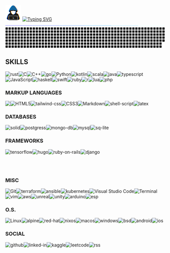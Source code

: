 ![about-me](/assets/about-me.apng)
[![Typing SVG](https://readme-typing-svg.herokuapp.com?font=+Montserrat&weight=1000&duration=6000&pause=10&multiline=true&repeat=false&width=435&lines=J.A.A.TSIMOURIS;SOFTWARE+%26+PLATFORM+ENGINEER)](https://git.io/typing-svg)
![line-break](/assets/line-break.apng)
![grid-snake](/assets/grid-snake.svg)
## SKILLS
![rust](https://img.shields.io/badge/Rust-%235835CC?style=for-the-badge&logo=rust&logoColor=white)![C](https://img.shields.io/badge/C%20-%235835CC.svg?style=for-the-badge&logo=c&logoColor=white)![C++](https://img.shields.io/badge/C++%20-%235835CC.svg?style=for-the-badge&logo=c%2B%2B&logoColor=white)![go](https://img.shields.io/badge/Go-%235835CC?style=for-the-badge&logo=go&logoColor=white)![Python](https://img.shields.io/badge/Python%20-%235835CC.svg?style=for-the-badge&logo=python&logoColor=white)![kotlin](https://img.shields.io/badge/Kotlin-%235835CC?&style=for-the-badge&logo=kotlin&logoColor=white)![scala](https://img.shields.io/badge/Scala-%235835CC?style=for-the-badge&logo=scala&logoColor=white)![java](https://img.shields.io/badge/Java-%235835CC?style=for-the-badge&logo=openjdk&logoColor=white)![typescript](https://img.shields.io/badge/TypeScript-%235835CC?style=for-the-badge&logo=typescript&logoColor=white)![JavaScript](https://img.shields.io/badge/JavaScript%20-%235835CC.svg?style=for-the-badge&logo=javascript&logoColor=white)![haskell](https://img.shields.io/badge/haskell-%235835CC?style=for-the-badge&logo=haskell&logoColor=white)![swift](https://img.shields.io/badge/Swift-%235835CC?style=for-the-badge&logo=swift&logoColor=white)![ruby](https://img.shields.io/badge/Ruby-%235835CC?style=for-the-badge&logo=ruby&logoColor=white)![r](https://img.shields.io/badge/R-%235835CC?style=for-the-badge&logo=r&logoColor=white)![lua](https://img.shields.io/badge/Lua-%235835CC?style=for-the-badge&logo=lua&logoColor=white)![php](https://img.shields.io/badge/PHP-%235835CC?style=for-the-badge&logo=php&logoColor=white)
### MARKUP LANGUAGES
![HTML5](https://img.shields.io/badge/HTML5%20-%235835CC.svg?style=for-the-badge&logo=html5&logoColor=white)![tailwind-css](https://img.shields.io/badge/Tailwind_CSS-%235835CC?style=for-the-badge&logo=tailwind-css&logoColor=white)![CSS3](https://img.shields.io/badge/CSS-%235835CC.svg?style=for-the-badge&logo=css3&logoColor=white)![Markdown](https://img.shields.io/badge/markdown-%235835CC.svg?style=for-the-badge&logo=markdown&logoColor=white)![shell-script](https://img.shields.io/badge/Shell_Script-%235835CC?style=for-the-badge&logo=gnu-bash&logoColor=white)![latex](https://img.shields.io/badge/Latex-%235835CC?style=for-the-badge&logo=latex&logoColor=white)
<picture><img align="left" src="./assets/software-engineer.apng"></picture>

### DATABASES
![solid](https://img.shields.io/badge/SOLID-%235835CC.svg?style=for-the-badge&logo=solid&logoColor=white)![postgress](https://img.shields.io/badge/PostgreSQL-%235835CC.svg?style=for-the-badge&logo=PostgreSQL&logoColor=white)![mongo-db](https://img.shields.io/badge/MongoDB-%235835CC?style=for-the-badge&logo=mongodb&logoColor=white)![mysql](https://img.shields.io/badge/MySQL-%235835CC?style=for-the-badge&logo=mysql&logoColor=white)![sq-lite](https://img.shields.io/badge/SQLite-%235835CC?style=for-the-badge&logo=sqlite&logoColor=white)
### FRAMEWORKS
![tensorflow](https://img.shields.io/badge/TensorFlow-%235835CC?style=for-the-badge&logo=tensorflow&logoColor=white)![hugo](https://img.shields.io/badge/Hugo-%235835CC?style=for-the-badge&logo=hugo&logoColor=white)![ruby-on-rails](https://img.shields.io/badge/Ruby_on_Rails-%235835CC?style=for-the-badge&logo=ruby-on-rails&logoColor=white)![django](https://img.shields.io/badge/Django-%235835CC?style=for-the-badge&logo=django&logoColor=white)

<br></br>

### MISC
![Git](https://img.shields.io/badge/git-%235835CC.svg?style=for-the-badge&logo=git&logoColor=white)![terraform](https://img.shields.io/badge/terraform-%235835CC.svg?style=for-the-badge&logo=terraform&logoColor=white)![ansible](https://img.shields.io/badge/ansible-%235835CC.svg?style=for-the-badge&logo=ansible&logoColor=white)![kubernetes](https://img.shields.io/badge/kubernetes-%235835CC.svg?style=for-the-badge&logo=kubernetes&logoColor=white)![Visual Studio Code](https://img.shields.io/badge/Visual%20Studio%20Code-%235835CC.svg?style=for-the-badge&logo=visual-studio-code&logoColor=white)![Terminal](https://img.shields.io/badge/Terminal-%235835CC?style=for-the-badge&logo=gnu-bash&logoColor=white)![vim](https://img.shields.io/badge/VIM-%235835CC.svg?&style=for-the-badge&logo=vim&logoColor=white)![aws](https://img.shields.io/badge/Amazon_AWS-%235835CC?style=for-the-badge&logo=amazon-aws&logoColor=white)![unreal](https://img.shields.io/badge/unrealengine-%235835CC.svg?style=for-the-badge&logo=unrealengine&logoColor=white)![unity](https://img.shields.io/badge/Unity-%235835CC?style=for-the-badge&logo=unity&logoColor=white)![arduino](https://img.shields.io/badge/Arduino-%235835CC?style=for-the-badge&logo=Arduino&logoColor=white)![esp](https://img.shields.io/badge/espressif-%235835CC?style=for-the-badge&logo=espressif&logoColor=white)
### O.S.
![Linux](https://img.shields.io/badge/Linux-%235835CC?style=for-the-badge&logo=linux&logoColor=white)![alpine](https://img.shields.io/badge/Arch_Linux-%235835CC?style=for-the-badge&logo=arch-linux&logoColor=white)![red-hat](https://img.shields.io/badge/Red%20Hat-%235835CC?style=for-the-badge&logo=redhat&logoColor=white)![nixos](https://img.shields.io/badge/NixOS-%235835CC?style=for-the-badge&logo=nixos&logoColor=white)![macos](https://img.shields.io/badge/mac%20os-%235835CC?style=for-the-badge&logo=apple&logoColor=white)![windows](https://img.shields.io/badge/Windows-%235835CC?style=for-the-badge&logo=windows&logoColor=white)![bsd](https://img.shields.io/badge/BSD-%235835CC.svg?style=for-the-badge&logo=freebsd&logoColor=white)![android](https://img.shields.io/badge/Android-%235835CC?style=for-the-badge&logo=android&logoColor=white)![ios](https://img.shields.io/badge/iOS-%235835CC?style=for-the-badge&logo=ios&logoColor=white)
### SOCIAL
![github](https://img.shields.io/badge/GitHub-%235835CC?style=for-the-badge&logo=github&logoColor=white)![linked-in](https://img.shields.io/badge/LinkedIn-%235835CC?style=for-the-badge&logo=linkedin&logoColor=white)![kaggle](https://img.shields.io/badge/Kaggle-%235835CC?style=for-the-badge&logo=Kaggle&logoColor=white)![leetcode](https://img.shields.io/badge/-LeetCode-%235835CC?style=for-the-badge&logo=LeetCode&logoColor=white)![rss](https://img.shields.io/badge/RSS-%235835CC?style=for-the-badge&logo=rss&logoColor=white)
